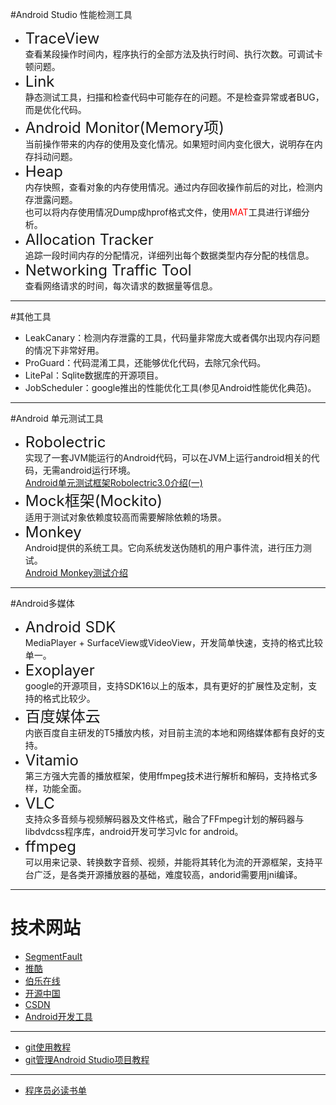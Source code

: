 #Android Studio 性能检测工具  

* <Font size="5">TraceView</font>  
	查看某段操作时间内，程序执行的全部方法及执行时间、执行次数。可调试卡顿问题。
*  <Font size="5">Link</font>  
	静态测试工具，扫描和检查代码中可能存在的问题。不是检查异常或者BUG，而是优化代码。
*  <Font size="5">Android Monitor(Memory项)</font>  
	当前操作带来的内存的使用及变化情况。如果短时间内变化很大，说明存在内存抖动问题。  
*  <Font size="5">Heap</font>  
	内存快照，查看对象的内存使用情况。通过内存回收操作前后的对比，检测内存泄露问题。  
	也可以将内存使用情况Dump成hprof格式文件，使用<Font color="red">MAT</font>工具进行详细分析。
*  <Font size="5">Allocation Tracker</font>  
	追踪一段时间内存的分配情况，详细列出每个数据类型内存分配的栈信息。 
*  <Font size="5">Networking Traffic Tool</font>  
	查看网络请求的时间，每次请求的数据量等信息。


---------------------------------------  
#其他工具  
  
*  LeakCanary：检测内存泄露的工具，代码量非常庞大或者偶尔出现内存问题的情况下非常好用。
*  ProGuard：代码混淆工具，还能够优化代码，去除冗余代码。
*  LitePal：Sqlite数据库的开源项目。
*  JobScheduler：google推出的性能优化工具(参见Android性能优化典范)。


---------------------------------------
#Android 单元测试工具  

* <Font size = "5">Robolectric</font>  
  实现了一套JVM能运行的Android代码，可以在JVM上运行android相关的代码，无需android运行环境。  
  [Android单元测试框架Robolectric3.0介绍(一)](http://www.jianshu.com/p/9d988a2f8ff7)	
* <Font size = "5">Mock框架(Mockito)</font>   
  适用于测试对象依赖度较高而需要解除依赖的场景。  
* <Font size = "5">Monkey</font>     
  Android提供的系统工具。它向系统发送伪随机的用户事件流，进行压力测试。  
  [Android Monkey测试介绍](http://www.jikexueyuan.com/course/1609_1.html)


--------------------------------
#Android多媒体  

* <Font size = "5">Android SDK</font>  
  MediaPlayer + SurfaceView或VideoView，开发简单快速，支持的格式比较单一。	 
* <Font size = "5">Exoplayer</font>  
  google的开源项目，支持SDK16以上的版本，具有更好的扩展性及定制，支持的格式比较少。	
* <Font size = "5">百度媒体云</font>  
  内嵌百度自主研发的T5播放内核，对目前主流的本地和网络媒体都有良好的支持。
* <Font size = "5">Vitamio</font>   
  第三方强大完善的播放框架，使用ffmpeg技术进行解析和解码，支持格式多样，功能全面。
* <Font size = "5">VLC</font>  
  支持众多音频与视频解码器及文件格式，融合了FFmpeg计划的解码器与libdvdcss程序库，android开发可学习vlc for android。
* <Font size = "5">ffmpeg</font>  
  可以用来记录、转换数字音频、视频，并能将其转化为流的开源框架，支持平台广泛，是各类开源播放器的基础，难度较高，andorid需要用jni编译。   


---------------------------------------
# 技术网站

* [SegmentFault](https://segmentfault.com)
* [推酷](http://www.tuicool.com)
* [伯乐在线](http://blog.jobbole.com)
* [开源中国](http://www.oschina.net)
* [CSDN](http://www.csdn.net) 
* [Android开发工具](http://www.androiddevtools.cn)


----------------------------------------
* [git使用教程](http://www.liaoxuefeng.com/wiki/0013739516305929606dd18361248578c67b8067c8c017b000)
* [git管理Android Studio项目教程](http://www.wfuyu.com/technology/22499.html)


----------------------------------------
* [程序员必读书单](http://lucida.me/blog/developer-reading-list/)  
	
		 

  
  
  


